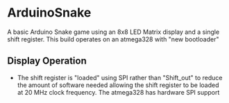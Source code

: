 # ArduinoSnake
A basic Arduino Snake game using an 8x8 LED Matrix display and a single shift register.
This build operates on an atmega328 with "new bootloader"

## Display Operation
- The shift register is "loaded" using SPI rather than "Shift_out" to reduce the amount of software needed allowing the shift register to be loaded at 20 MHz clock frequency. The atmega328 has hardware SPI support